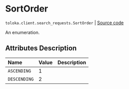 # SortOrder
`toloka.client.search_requests.SortOrder` | [Source code](https://github.com/Toloka/toloka-kit/blob/v1.2.0.post1/src/client/search_requests.py#L70)

An enumeration.

## Attributes Description

| Name | Value | Description |
| :------| :-----------| :----------| 
`ASCENDING`|1|
`DESCENDING`|2|
